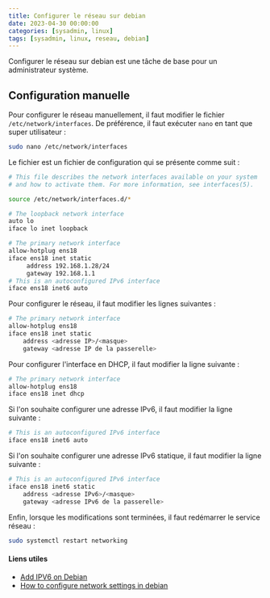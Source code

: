 ```yaml
---
title: Configurer le réseau sur debian
date: 2023-04-30 00:00:00
categories: [sysadmin, linux]
tags: [sysadmin, linux, reseau, debian]
---
```


Configurer le réseau sur debian est une tâche de base pour un administrateur système.

## Configuration manuelle

Pour configurer le réseau manuellement, il faut modifier le fichier `/etc/network/interfaces`. De préférence, il faut exécuter `nano` en tant que super utilisateur :

```bash
sudo nano /etc/network/interfaces
```

Le fichier est un fichier de configuration qui se présente comme suit :

```bash
# This file describes the network interfaces available on your system
# and how to activate them. For more information, see interfaces(5).

source /etc/network/interfaces.d/*

# The loopback network interface
auto lo
iface lo inet loopback

# The primary network interface
allow-hotplug ens18
iface ens18 inet static
     address 192.168.1.28/24
     gateway 192.168.1.1
# This is an autoconfigured IPv6 interface
iface ens18 inet6 auto
``` 

Pour configurer le réseau, il faut modifier les lignes suivantes :

```bash
# The primary network interface
allow-hotplug ens18
iface ens18 inet static
    address <adresse IP>/<masque>
    gateway <adresse IP de la passerelle>
```

Pour configurer l'interface en DHCP, il faut modifier la ligne suivante :

```bash
# The primary network interface
allow-hotplug ens18
iface ens18 inet dhcp
```

Si l'on souhaite configurer une adresse IPv6, il faut modifier la ligne suivante :

```bash
# This is an autoconfigured IPv6 interface
iface ens18 inet6 auto
```

Si l'on souhaite configurer une adresse IPv6 statique, il faut modifier la ligne suivante :

```bash
# This is an autoconfigured IPv6 interface
iface ens18 inet6 static
    address <adresse IPv6>/<masque>
    gateway <adresse IPv6 de la passerelle>
```

Enfin, lorsque les modifications sont terminées, il faut redémarrer le service réseau :

```bash
sudo systemctl restart networking
```

#### Liens utiles

- [Add IPV6 on Debian](https://www.snel.com/support/how-to-add-additional-ipv6-on-debian/)
- [How to configure network settings in debian](https://www.serverlab.ca/tutorials/linux/administration-linux/how-to-configure-network-settings-in-debian/)